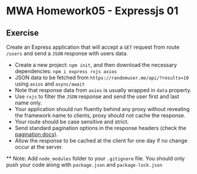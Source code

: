 # MWA Homework05 - Expressjs 01
## Exercise
Create an Express application that will accept a `GET` request from route `/users` and send a `JSON` response with users data.  
  
* Create a new project: `npm init`, and then download the necessary dependencies: `npm i express rxjs axios`
* JSON data to be fetched from `https://randomuser.me/api/?results=10` using `axios` and `async/await`
* Note that response data from `axios` is usually wrapped in `data` property.
* Use `rxjs` to filter the `JSON` response and send the user first and last name only.
* Your application should run fluently behind any proxy without revealing the framework name to clients, proxy should not cache the response.
* Your route should be case sensitive and strict.
* Send standard pagination options in the response headers (check the [pagination docs](https://randomuser.me/documentation#pagination)).
* Allow the response to be cached at the client for one day if no change occur at the server.

** Note: Add `node_modules` folder to your `.gitignore` file. You should only push your code along with `package.json` and `package-lock.json`
